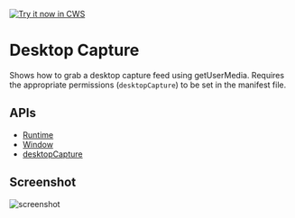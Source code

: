 <a target="_blank" href="https://chrome.google.com/webstore/detail/mhkidniocjdaiddjckopkigjmjbadfji">![Try it now in CWS](https://raw.github.com/GoogleChrome/chrome-app-samples/master/tryitnowbutton.png "Click here to install this sample from the Chrome Web Store")</a>


# Desktop Capture

Shows how to grab a desktop capture feed using getUserMedia. Requires
the appropriate permissions (`desktopCapture`) to be set in the manifest file.

## APIs

* [Runtime](http://developer.chrome.com/apps/app.runtime.html)
* [Window](http://developer.chrome.com/apps/app.window.html)
* [desktopCapture](https://developer.chrome.com/apps/desktopCapture)


## Screenshot
![screenshot](/samples/desktop-capture/assets/screenshot_1280_800.png)